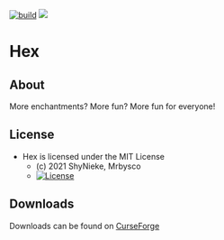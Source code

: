 [![build](https://github.com/Mrbysco/hex/actions/workflows/build.yml/badge.svg)](https://github.com/Mrbysco/hex/actions/workflows/build.yml) [![](http://cf.way2muchnoise.eu/versions/564828.svg)](https://www.curseforge.com/minecraft/mc-mods/hex)

# Hex #

## About ##
More enchantments? More fun? More fun for everyone!

## License ##
* Hex is licensed under the MIT License
  - (c) 2021 ShyNieke, Mrbysco
  - [![License](https://img.shields.io/badge/License-MIT-red.svg?style=flat)](http://opensource.org/licenses/MIT)

## Downloads ##
Downloads can be found on [CurseForge](https://www.curseforge.com/minecraft/mc-mods/hex)
